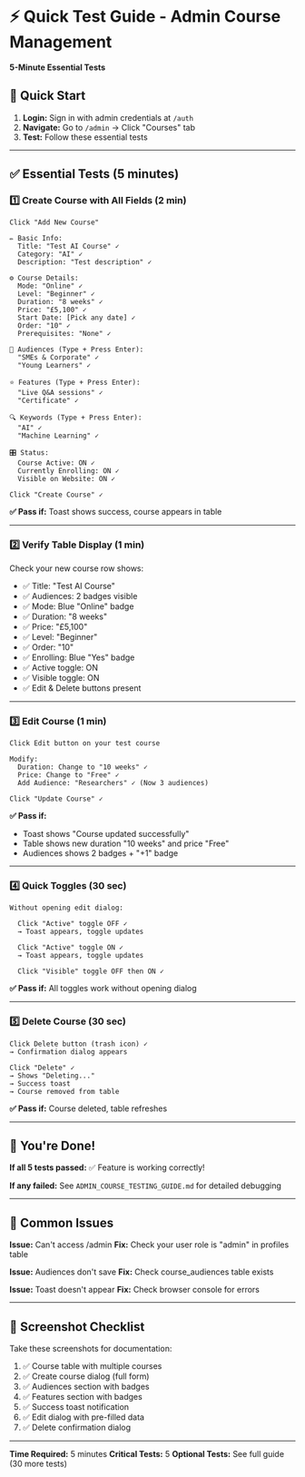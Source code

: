# ⚡ Quick Test Guide - Admin Course Management

**5-Minute Essential Tests**

## 🚀 Quick Start

1. **Login:** Sign in with admin credentials at `/auth`
2. **Navigate:** Go to `/admin` → Click "Courses" tab
3. **Test:** Follow these essential tests

---

## ✅ Essential Tests (5 minutes)

### 1️⃣ Create Course with All Fields (2 min)

```
Click "Add New Course"

✏️ Basic Info:
  Title: "Test AI Course" ✓
  Category: "AI" ✓
  Description: "Test description" ✓

⚙️ Course Details:
  Mode: "Online" ✓
  Level: "Beginner" ✓
  Duration: "8 weeks" ✓
  Price: "£5,100" ✓
  Start Date: [Pick any date] ✓
  Order: "10" ✓
  Prerequisites: "None" ✓

👥 Audiences (Type + Press Enter):
  "SMEs & Corporate" ✓
  "Young Learners" ✓

⭐ Features (Type + Press Enter):
  "Live Q&A sessions" ✓
  "Certificate" ✓

🔍 Keywords (Type + Press Enter):
  "AI" ✓
  "Machine Learning" ✓

🎛️ Status:
  Course Active: ON ✓
  Currently Enrolling: ON ✓
  Visible on Website: ON ✓

Click "Create Course" ✓
```

**✅ Pass if:** Toast shows success, course appears in table

---

### 2️⃣ Verify Table Display (1 min)

Check your new course row shows:

- ✅ Title: "Test AI Course"
- ✅ Audiences: 2 badges visible
- ✅ Mode: Blue "Online" badge
- ✅ Duration: "8 weeks"
- ✅ Price: "£5,100"
- ✅ Level: "Beginner"
- ✅ Order: "10"
- ✅ Enrolling: Blue "Yes" badge
- ✅ Active toggle: ON
- ✅ Visible toggle: ON
- ✅ Edit & Delete buttons present

---

### 3️⃣ Edit Course (1 min)

```
Click Edit button on your test course

Modify:
  Duration: Change to "10 weeks" ✓
  Price: Change to "Free" ✓
  Add Audience: "Researchers" ✓ (Now 3 audiences)

Click "Update Course" ✓
```

**✅ Pass if:**

- Toast shows "Course updated successfully"
- Table shows new duration "10 weeks" and price "Free"
- Audiences shows 2 badges + "+1" badge

---

### 4️⃣ Quick Toggles (30 sec)

```
Without opening edit dialog:

  Click "Active" toggle OFF ✓
  → Toast appears, toggle updates

  Click "Active" toggle ON ✓
  → Toast appears, toggle updates

  Click "Visible" toggle OFF then ON ✓
```

**✅ Pass if:** All toggles work without opening dialog

---

### 5️⃣ Delete Course (30 sec)

```
Click Delete button (trash icon) ✓
→ Confirmation dialog appears

Click "Delete" ✓
→ Shows "Deleting..."
→ Success toast
→ Course removed from table
```

**✅ Pass if:** Course deleted, table refreshes

---

## 🎯 You're Done!

**If all 5 tests passed:** ✅ Feature is working correctly!

**If any failed:** See `ADMIN_COURSE_TESTING_GUIDE.md` for detailed debugging

---

## 🐛 Common Issues

**Issue:** Can't access /admin **Fix:** Check your user role is "admin" in profiles table

**Issue:** Audiences don't save **Fix:** Check course_audiences table exists

**Issue:** Toast doesn't appear **Fix:** Check browser console for errors

---

## 📸 Screenshot Checklist

Take these screenshots for documentation:

1. ✅ Course table with multiple courses
2. ✅ Create course dialog (full form)
3. ✅ Audiences section with badges
4. ✅ Features section with badges
5. ✅ Success toast notification
6. ✅ Edit dialog with pre-filled data
7. ✅ Delete confirmation dialog

---

**Time Required:** 5 minutes **Critical Tests:** 5 **Optional Tests:** See full guide (30 more
tests)
